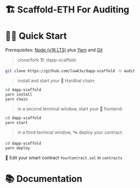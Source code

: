 # 🏗 Scaffold-ETH For Auditing



# 🏄‍♂️ Quick Start

Prerequisites: [Node (v16 LTS)](https://nodejs.org/en/download/) plus [Yarn](https://classic.yarnpkg.com/en/docs/install/) and [Git](https://git-scm.com/downloads)

> clone/fork 🏗 dapp-scaffold:

```bash
git clone https://github.com/lowk3v/dapp-scaffold -b audit
```

> install and start your 👷‍ Hardhat chain:

```bash
cd dapp-scaffold
yarn install
yarn chain
```

> in a second terminal window, start your 📱 frontend:

```bash
cd dapp-scaffold
yarn start
```

> in a third terminal window, 🛰 deploy your contract:

```bash
cd dapp-scaffold
yarn deploy
```

🔏 Edit your smart contract `YourContract.sol` in `contracts`

# 📚 Documentation
